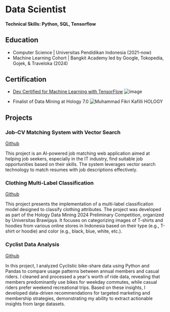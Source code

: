 # Data Scientist

#### Technical Skills: Python, SQL, Tensorflow

## Education
- Computer Science | Universitas Pendidikan Indonesia (2021-now)
- Machine Learning Cohort | Bangkit Academy led by Google, Tokopedia, Gojek, & Traveloka (2024)

## Certification
- [Dev Certified for Machine Learning with TensorFlow](https://dev.id/certificate/verify/OLV39N3VP3)
![image](https://github.com/user-attachments/assets/73eedbbc-79f6-4f1b-b242-0de9f5267717)

- Finalist of Data Mining at Hology 7.0 
![Muhammad Fikri Kafilli HOLOGY](https://github.com/user-attachments/assets/89a8a1ca-2e06-4f61-bae2-cc1410aed947)


## Projects
### Job-CV Matching System with Vector Search
[Github](https://github.com/bwbayu/JobFitte)

This project is an AI-powered job matching web application aimed at helping job seekers, especially in the IT industry, find suitable job opportunities based on their skills. The system leverages vector search technology to match resumes with job descriptions effectively.

### Clothing Multi-Label Classification
[Github](https://github.com/Khaairi/Clothing_Multilabel_Classification)

This project presents the implementation of a multi-label classification model designed to classify clothing attributes. The project was developed as part of the Hology Data Mining 2024 Preliminary Competition, organized by Universitas Brawijaya. It focuses on categorizing images of T-shirts and hoodies from various online stores in Indonesia based on their type (e.g., T-shirt or hoodie) and color (e.g., black, blue, white, etc.).

### Cyclist Data Analysis
[Github](https://github.com/Coffeelly/Cyclist-Data-Analysis)

In this project, I analyzed Cyclistic bike-share data using Python and Pandas to compare usage patterns between annual members and casual riders. I cleaned and processed a year's worth of ride data, revealing that members predominantly use bikes for weekday commutes, while casual riders prefer weekend recreational trips. Based on these insights, I developed data-driven recommendations for targeted marketing and membership strategies, demonstrating my ability to extract actionable insights from large datasets.
